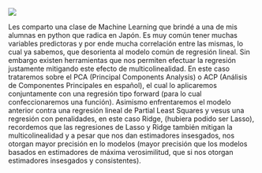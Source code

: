 ![](https://media.geeksforgeeks.org/wp-content/uploads/20210629203724/MachineLearningwithPythonmin.png)

Les comparto una clase de Machine Learning que brindé a una de mis alumnas en python que radica en Japón. Es muy común tener muchas variables predictoras y por ende mucha correlación entre las mismas, lo cual ya sabemos, que desorienta al modelo común de regresión lineal. Sin embargo existen herramientas que nos permiten efectuar la regresión justamente mitigando este efecto de multicolinealidad. En este caso trataremos sobre el PCA (Principal Components Analysis) o ACP (Análisis de Componentes Principales en español), el cual lo aplicaremos conjuntamente con una regresión tipo forward (para lo cual confeccionaremos una función). Asimismo enfrentaremos el modelo anterior contra una regresión lineal de Partial Least Squares y vesus una regresión con penalidades, en este caso Ridge, (hubiera podido ser Lasso), recordemos que las regresiones de Lasso y Ridge también mitigan la multicolinealidad y a pesar que nos dan estimadores insesgados, nos otorgan mayor precisión en lo modelos (mayor precisión que los modelos basados en estimadores de máxima verosimilitud, que si nos otorgan estimadores insesgados y consistentes).